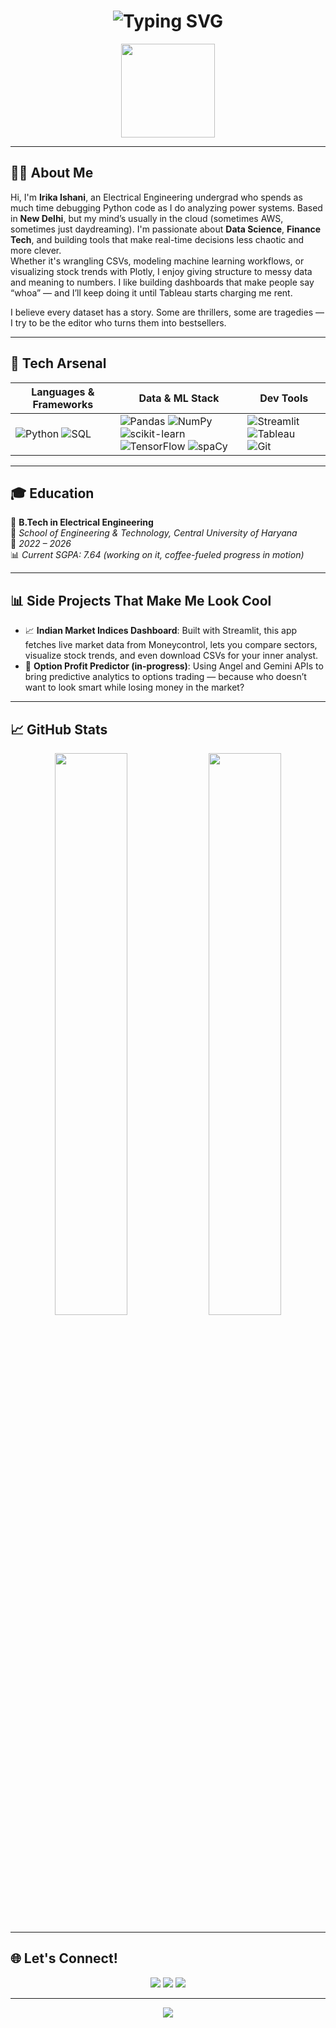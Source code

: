 <h1 align="center">
  <img src="https://readme-typing-svg.demolab.com?font=Fira+Code&weight=500&size=30&pause=1000&color=F76BC5&center=true&vCenter=true&width=550&lines=Hey+there!+I'm+Irika+Ishani+%F0%9F%92%AB;Electrical+Engineer+in+training+%7C+Python+fanatic;Data+Nerd+with+a+Finance+Flair" alt="Typing SVG" />
</h1>

<p align="center">
  <img src="https://media.giphy.com/media/du3J3cXyzhj75IOgvA/giphy.gif" width="150" />
</p>

---

## 👩‍💻 About Me

Hi, I'm **Irika Ishani**, an Electrical Engineering undergrad who spends as much time debugging Python code as I do analyzing power systems. Based in **New Delhi**, but my mind’s usually in the cloud (sometimes AWS, sometimes just daydreaming). I'm passionate about **Data Science**, **Finance Tech**, and building tools that make real-time decisions less chaotic and more clever.  
Whether it's wrangling CSVs, modeling machine learning workflows, or visualizing stock trends with Plotly, I enjoy giving structure to messy data and meaning to numbers. I like building dashboards that make people say “whoa” — and I’ll keep doing it until Tableau starts charging me rent.

I believe every dataset has a story. Some are thrillers, some are tragedies — I try to be the editor who turns them into bestsellers.

---

## 🚀 Tech Arsenal

| Languages & Frameworks | Data & ML Stack | Dev Tools |
|------------------------|------------------|------------|
| ![Python](https://img.shields.io/badge/Python-3670A0?style=for-the-badge&logo=python&logoColor=white) ![SQL](https://img.shields.io/badge/SQL-025E8C?style=for-the-badge&logo=mysql&logoColor=white) | ![Pandas](https://img.shields.io/badge/Pandas-150458?style=for-the-badge&logo=pandas&logoColor=white) ![NumPy](https://img.shields.io/badge/Numpy-013243?style=for-the-badge&logo=numpy&logoColor=white)<br>![scikit-learn](https://img.shields.io/badge/scikit--learn-F7931E?style=for-the-badge&logo=scikit-learn&logoColor=white) ![TensorFlow](https://img.shields.io/badge/TensorFlow-FF6F00?style=for-the-badge&logo=tensorflow&logoColor=white) ![spaCy](https://img.shields.io/badge/spaCy-09A3D5?style=for-the-badge&logo=spaCy&logoColor=white) | ![Streamlit](https://img.shields.io/badge/Streamlit-FF4B4B?style=for-the-badge&logo=streamlit&logoColor=white) ![Tableau](https://img.shields.io/badge/Tableau-E97627?style=for-the-badge&logo=tableau&logoColor=white)<br>![Git](https://img.shields.io/badge/Git-F1502F?style=for-the-badge&logo=git&logoColor=white) |

---

## 🎓 Education

📘 **B.Tech in Electrical Engineering**  
🏫 *School of Engineering & Technology, Central University of Haryana*  
📆 *2022 – 2026*  
📊 *Current SGPA: 7.64 (working on it, coffee-fueled progress in motion)*

---

## 📊 Side Projects That Make Me Look Cool

- 📈 **Indian Market Indices Dashboard**: Built with Streamlit, this app fetches live market data from Moneycontrol, lets you compare sectors, visualize stock trends, and even download CSVs for your inner analyst.  
- 💸 **Option Profit Predictor (in-progress)**: Using Angel and Gemini APIs to bring predictive analytics to options trading — because who doesn’t want to look smart while losing money in the market?

---

## 📈 GitHub Stats

<p align="center">
  <img src="https://github-readme-stats.vercel.app/api?username=irikaishani&show_icons=true&theme=tokyonight&hide_title=true&hide_border=true" width="48%" />
  <img src="https://github-readme-streak-stats.herokuapp.com/?user=irikaishani&theme=tokyonight&hide_border=true" width="48%" />
</p>

---

## 🌐 Let's Connect!

<p align="center">
  <a href="mailto:ishaniirika5@gmail.com"><img src="https://img.shields.io/badge/Gmail-D14836?style=for-the-badge&logo=gmail&logoColor=white" /></a>
  <a href="https://linkedin.com/in/iriki-ishani-828267307"><img src="https://img.shields.io/badge/LinkedIn-0A66C2?style=for-the-badge&logo=linkedin&logoColor=white" /></a>
  <a href="https://github.com/irikaishani"><img src="https://img.shields.io/badge/GitHub-121011?style=for-the-badge&logo=github&logoColor=white" /></a>
</p>

---

<p align="center">
  <img src="https://quotes-github-readme.vercel.app/api?type=horizontal&theme=radical" />
</p>
